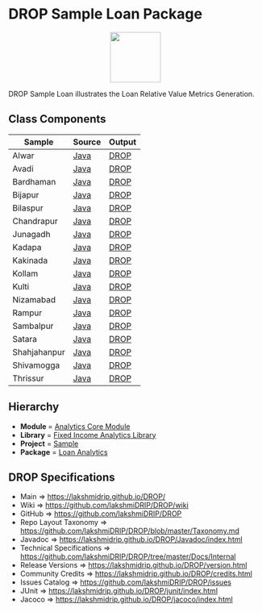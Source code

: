 # DROP Sample Loan Package

<p align="center"><img src="https://github.com/lakshmiDRIP/DROP/blob/master/DRIP_Logo.gif?raw=true" width="100"></p>

DROP Sample Loan illustrates the Loan Relative Value Metrics Generation.


## Class Components

 |     Sample   | Source | Output |
 |--------------|--------|--------|
 | Alwar        | [Java](https://github.com/lakshmiDRIP/DROP/tree/master/src/main/java/org/drip/sample/loan/Alwar.java) | [DROP](https://github.com/lakshmiDRIP/DROP/blob/master/drop/org/drip/sample/loan/Alwar.drop) |
 | Avadi        | [Java](https://github.com/lakshmiDRIP/DROP/tree/master/src/main/java/org/drip/sample/loan/Avadi.java) | [DROP](https://github.com/lakshmiDRIP/DROP/blob/master/drop/org/drip/sample/loan/Avadi.drop) |
 | Bardhaman    | [Java](https://github.com/lakshmiDRIP/DROP/tree/master/src/main/java/org/drip/sample/loan/Bardhaman.java) | [DROP](https://github.com/lakshmiDRIP/DROP/blob/master/drop/org/drip/sample/loan/Bardhaman.drop) |
 | Bijapur      | [Java](https://github.com/lakshmiDRIP/DROP/tree/master/src/main/java/org/drip/sample/loan/Bijapur.java) | [DROP](https://github.com/lakshmiDRIP/DROP/blob/master/drop/org/drip/sample/loan/Bijapur.drop) |
 | Bilaspur     | [Java](https://github.com/lakshmiDRIP/DROP/tree/master/src/main/java/org/drip/sample/loan/Bilaspur.java) | [DROP](https://github.com/lakshmiDRIP/DROP/blob/master/drop/org/drip/sample/loan/Bilaspur.drop) |
 | Chandrapur   | [Java](https://github.com/lakshmiDRIP/DROP/tree/master/src/main/java/org/drip/sample/loan/Chandrapur.java) | [DROP](https://github.com/lakshmiDRIP/DROP/blob/master/drop/org/drip/sample/loan/Chandrapur.drop) |
 | Junagadh     | [Java](https://github.com/lakshmiDRIP/DROP/tree/master/src/main/java/org/drip/sample/loan/Junagadh.java) | [DROP](https://github.com/lakshmiDRIP/DROP/blob/master/drop/org/drip/sample/loan/Junagadh.drop) |
 | Kadapa       | [Java](https://github.com/lakshmiDRIP/DROP/tree/master/src/main/java/org/drip/sample/loan/Kadapa.java) | [DROP](https://github.com/lakshmiDRIP/DROP/blob/master/drop/org/drip/sample/loan/Kadapa.drop) |
 | Kakinada     | [Java](https://github.com/lakshmiDRIP/DROP/tree/master/src/main/java/org/drip/sample/loan/Kakinada.java) | [DROP](https://github.com/lakshmiDRIP/DROP/blob/master/drop/org/drip/sample/loan/Kakinada.drop) |
 | Kollam       | [Java](https://github.com/lakshmiDRIP/DROP/tree/master/src/main/java/org/drip/sample/loan/Kollam.java) | [DROP](https://github.com/lakshmiDRIP/DROP/blob/master/drop/org/drip/sample/loan/Kollam.drop) |
 | Kulti        | [Java](https://github.com/lakshmiDRIP/DROP/tree/master/src/main/java/org/drip/sample/loan/Kulti.java) | [DROP](https://github.com/lakshmiDRIP/DROP/blob/master/drop/org/drip/sample/loan/Kulti.drop) |
 | Nizamabad    | [Java](https://github.com/lakshmiDRIP/DROP/tree/master/src/main/java/org/drip/sample/loan/Nizamabad.java) | [DROP](https://github.com/lakshmiDRIP/DROP/blob/master/drop/org/drip/sample/loan/Nizamabad.drop) |
 | Rampur       | [Java](https://github.com/lakshmiDRIP/DROP/tree/master/src/main/java/org/drip/sample/loan/Rampur.java) | [DROP](https://github.com/lakshmiDRIP/DROP/blob/master/drop/org/drip/sample/loan/Rampur.drop) |
 | Sambalpur    | [Java](https://github.com/lakshmiDRIP/DROP/tree/master/src/main/java/org/drip/sample/loan/Sambalpur.java) | [DROP](https://github.com/lakshmiDRIP/DROP/blob/master/drop/org/drip/sample/loan/Sambalpur.drop) |
 | Satara       | [Java](https://github.com/lakshmiDRIP/DROP/tree/master/src/main/java/org/drip/sample/loan/Satara.java) | [DROP](https://github.com/lakshmiDRIP/DROP/blob/master/drop/org/drip/sample/loan/Satara.drop) |
 | Shahjahanpur | [Java](https://github.com/lakshmiDRIP/DROP/tree/master/src/main/java/org/drip/sample/loan/Shahjahanpur.java) | [DROP](https://github.com/lakshmiDRIP/DROP/blob/master/drop/org/drip/sample/loan/Shahjahanpur.drop) |
 | Shivamogga   | [Java](https://github.com/lakshmiDRIP/DROP/tree/master/src/main/java/org/drip/sample/loan/Shivamogga.java) | [DROP](https://github.com/lakshmiDRIP/DROP/blob/master/drop/org/drip/sample/loan/Shivamogga.drop) |
 | Thrissur     | [Java](https://github.com/lakshmiDRIP/DROP/tree/master/src/main/java/org/drip/sample/loan/Thrissur.java) | [DROP](https://github.com/lakshmiDRIP/DROP/blob/master/drop/org/drip/sample/loan/Thrissur.drop) |


## Hierarchy

 <ul>
	<li><b>Module </b> = <a href = "https://github.com/lakshmiDRIP/DROP/tree/master/AnalyticsCore.md">Analytics Core Module</a></li>
	<li><b>Library</b> = <a href = "https://github.com/lakshmiDRIP/DROP/tree/master/FixedIncomeAnalyticsLibrary.md">Fixed Income Analytics Library</a></li>
	<li><b>Project</b> = <a href = "https://github.com/lakshmiDRIP/DROP/tree/master/src/main/java/org/drip/sample/README.md">Sample</a></li>
	<li><b>Package</b> = <a href = "https://github.com/lakshmiDRIP/DROP/tree/master/src/main/java/org/drip/sample/loan/README.md">Loan Analytics</a></li>
 </ul>


## DROP Specifications

 * Main                     => https://lakshmidrip.github.io/DROP/
 * Wiki                     => https://github.com/lakshmiDRIP/DROP/wiki
 * GitHub                   => https://github.com/lakshmiDRIP/DROP
 * Repo Layout Taxonomy     => https://github.com/lakshmiDRIP/DROP/blob/master/Taxonomy.md
 * Javadoc                  => https://lakshmidrip.github.io/DROP/Javadoc/index.html
 * Technical Specifications => https://github.com/lakshmiDRIP/DROP/tree/master/Docs/Internal
 * Release Versions         => https://lakshmidrip.github.io/DROP/version.html
 * Community Credits        => https://lakshmidrip.github.io/DROP/credits.html
 * Issues Catalog           => https://github.com/lakshmiDRIP/DROP/issues
 * JUnit                    => https://lakshmidrip.github.io/DROP/junit/index.html
 * Jacoco                   => https://lakshmidrip.github.io/DROP/jacoco/index.html
